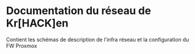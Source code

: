 # Documentation du réseau de Kr[HACK]en
Contient les schémas de description de l'infra réseau et la configuration du FW Proxmox
